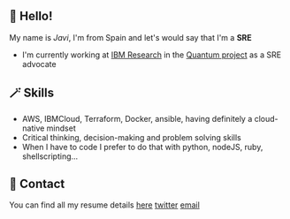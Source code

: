## 👋 Hello!

My name is _Javi_, I'm from Spain and let's would say that I'm a **SRE**

*  I'm currently working at [IBM Research](https://research.ibm.com/) in the [Quantum project](https://www.ibm.com/quantum-computing/) as a SRE advocate

## 🪄  Skills

* AWS, IBMCloud, Terraform, Docker, ansible, having definitely a cloud-native mindset
* Critical thinking, decision-making and problem solving skills
* When I have to code I prefer to do that with python, nodeJS, ruby, shellscripting...

## 📩 Contact

You can find all my resume details [here](https://github.com/jjuarez/about.me) [twitter](https://twitter.com/thejtoken) [email](emailto:javier.juarez@gmail.com)
